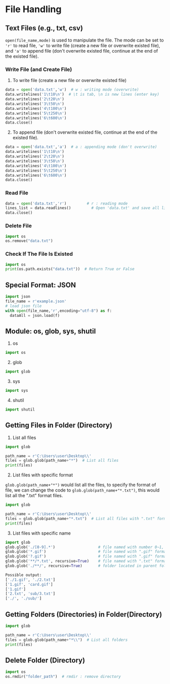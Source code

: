 # File Handling

## Text Files (e.g., txt, csv)

```open(file_name,mode)``` is used to manipulate the file. The mode can be set to ```'r'``` to read file, ```'w'``` to write file (create a new file or overwrite existed file), and ```'a'``` to append file (don't overwrite existed file, continue at the end of the existed file).

### Write File (and Create File)

1. To write file (create a new file or overwrite existed file)
``` python
data = open('data.txt','w')  # w : writing mode (overwrite)
data.writelines('1\t10\n')  # \t is tab, \n is new lines (enter key)
data.writelines('2\t20\n')
data.writelines('3\t50\n')
data.writelines('4\t100\n')
data.writelines('5\t250\n')
data.writelines('6\t600\n')
data.close()
```

2. To append file (don't overwrite existed file, continue at the end of the existed file).
```python
data = open('data.txt','a')  # a : appending mode (don't overwrite)
data.writelines('1\t10\n')
data.writelines('2\t20\n')
data.writelines('3\t50\n')
data.writelines('4\t100\n')
data.writelines('5\t250\n')
data.writelines('6\t600\n')
data.close()
```

### Read File
```python
data = open('data.txt','r')	        # r : reading mode
lines_list = data.readlines()	      # Open 'data.txt' and save all lines into a list. 
data.close()
```

### Delete File
```python
import os
os.remove("data.txt")
```

### Check If The File Is Existed
```python
import os
print(os.path.exists("data.txt"))  # Return True or False
```

## Special Format: JSON
```python
import json
file_name = r'example.json' 
# load json file
with open(file_name,'r',encoding="utf-8") as f: 
  dataAll = json.load(f)
```

## Module: os, glob, sys, shutil

1. os
```python
import os
```

2. glob
```python
import glob
```

3. sys
```python
import sys
```

4. shutil
```python
import shutil
```

## Getting Files in Folder (Directory)

1. List all files <br/>

```python 
import glob

path_name = r'C:\Users\user\Desktop\\'
files = glob.glob(path_name+"*")  # List all files
print(files)
```

2. List files with specific format <br/> 

```glob.glob(path_name+"*")``` would list all the files, to specify the format of file, we can change the code to ```glob.glob(path_name+"*.txt")```, this would list all the ".txt" format files.

```python 
import glob

path_name = r'C:\Users\user\Desktop\\'
files = glob.glob(path_name+"*.txt")  # List all files with ".txt" format
print(files)
```

3. List files with specific name

```python
import glob
glob.glob('./[0-9].*')                   # file named with number 0~1, no matter what format
glob.glob('*.gif')                       # file named with ".gif" format
glob.glob('?.gif')                       # file named with ".gif" format, the file name is just one character
glob.glob('**/*.txt', recursive=True)    # file named with ".txt" format, including the files located in first level folder
glob.glob('./**/', recursive=True)       # folder located in parent folder

Possible output:
['./1.gif', './2.txt']
['1.gif', 'card.gif']
['1.gif']
['2.txt', 'sub/3.txt']
['./', './sub/']
```

## Getting Folders (Directories) in Folder(Directory)
```python
import glob

path_name = r'C:\Users\user\Desktop\\'
files = glob.glob(path_name+"*\\")  # List all folders
print(files)
```

## Delete Folder (Directory)
```python
import os
os.rmdir("folder_path")  # rmdir : remove directory
